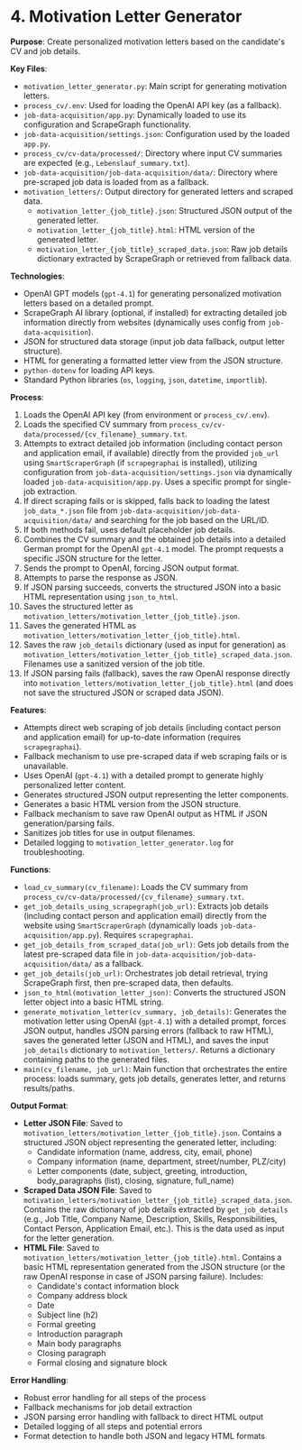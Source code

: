 # 4. Motivation Letter Generator

**Purpose**: Create personalized motivation letters based on the candidate's CV and job details.

**Key Files**:
- `motivation_letter_generator.py`: Main script for generating motivation letters.
- `process_cv/.env`: Used for loading the OpenAI API key (as a fallback).
- `job-data-acquisition/app.py`: Dynamically loaded to use its configuration and ScrapeGraph functionality.
- `job-data-acquisition/settings.json`: Configuration used by the loaded `app.py`.
- `process_cv/cv-data/processed/`: Directory where input CV summaries are expected (e.g., `Lebenslauf_summary.txt`).
- `job-data-acquisition/job-data-acquisition/data/`: Directory where pre-scraped job data is loaded from as a fallback.
- `motivation_letters/`: Output directory for generated letters and scraped data.
  - `motivation_letter_{job_title}.json`: Structured JSON output of the generated letter.
  - `motivation_letter_{job_title}.html`: HTML version of the generated letter.
  - `motivation_letter_{job_title}_scraped_data.json`: Raw job details dictionary extracted by ScrapeGraph or retrieved from fallback data.

**Technologies**:
- OpenAI GPT models (`gpt-4.1`) for generating personalized motivation letters based on a detailed prompt.
- ScrapeGraph AI library (optional, if installed) for extracting detailed job information directly from websites (dynamically uses config from `job-data-acquisition`).
- JSON for structured data storage (input job data fallback, output letter structure).
- HTML for generating a formatted letter view from the JSON structure.
- `python-dotenv` for loading API keys.
- Standard Python libraries (`os`, `logging`, `json`, `datetime`, `importlib`).

**Process**:
1. Loads the OpenAI API key (from environment or `process_cv/.env`).
2. Loads the specified CV summary from `process_cv/cv-data/processed/{cv_filename}_summary.txt`.
3. Attempts to extract detailed job information (including contact person and application email, if available) directly from the provided `job_url` using `SmartScraperGraph` (if `scrapegraphai` is installed), utilizing configuration from `job-data-acquisition/settings.json` via dynamically loaded `job-data-acquisition/app.py`. Uses a specific prompt for single-job extraction.
4. If direct scraping fails or is skipped, falls back to loading the latest `job_data_*.json` file from `job-data-acquisition/job-data-acquisition/data/` and searching for the job based on the URL/ID.
5. If both methods fail, uses default placeholder job details.
6. Combines the CV summary and the obtained job details into a detailed German prompt for the OpenAI `gpt-4.1` model. The prompt requests a specific JSON structure for the letter.
7. Sends the prompt to OpenAI, forcing JSON output format.
8. Attempts to parse the response as JSON.
9. If JSON parsing succeeds, converts the structured JSON into a basic HTML representation using `json_to_html`.
10. Saves the structured letter as `motivation_letters/motivation_letter_{job_title}.json`.
11. Saves the generated HTML as `motivation_letters/motivation_letter_{job_title}.html`.
12. Saves the raw `job_details` dictionary (used as input for generation) as `motivation_letters/motivation_letter_{job_title}_scraped_data.json`. Filenames use a sanitized version of the job title.
13. If JSON parsing fails (fallback), saves the raw OpenAI response directly into `motivation_letters/motivation_letter_{job_title}.html` (and does not save the structured JSON or scraped data JSON).

**Features**:
- Attempts direct web scraping of job details (including contact person and application email) for up-to-date information (requires `scrapegraphai`).
- Fallback mechanism to use pre-scraped data if web scraping fails or is unavailable.
- Uses OpenAI (`gpt-4.1`) with a detailed prompt to generate highly personalized letter content.
- Generates structured JSON output representing the letter components.
- Generates a basic HTML version from the JSON structure.
- Fallback mechanism to save raw OpenAI output as HTML if JSON generation/parsing fails.
- Sanitizes job titles for use in output filenames.
- Detailed logging to `motivation_letter_generator.log` for troubleshooting.

**Functions**:
- `load_cv_summary(cv_filename)`: Loads the CV summary from `process_cv/cv-data/processed/{cv_filename}_summary.txt`.
- `get_job_details_using_scrapegraph(job_url)`: Extracts job details (including contact person and application email) directly from the website using `SmartScraperGraph` (dynamically loads `job-data-acquisition/app.py`). Requires `scrapegraphai`.
- `get_job_details_from_scraped_data(job_url)`: Gets job details from the latest pre-scraped data file in `job-data-acquisition/job-data-acquisition/data/` as a fallback.
- `get_job_details(job_url)`: Orchestrates job detail retrieval, trying ScrapeGraph first, then pre-scraped data, then defaults.
- `json_to_html(motivation_letter_json)`: Converts the structured JSON letter object into a basic HTML string.
- `generate_motivation_letter(cv_summary, job_details)`: Generates the motivation letter using OpenAI (`gpt-4.1`) with a detailed prompt, forces JSON output, handles JSON parsing errors (fallback to raw HTML), saves the generated letter (JSON and HTML), and saves the input `job_details` dictionary to `motivation_letters/`. Returns a dictionary containing paths to the generated files.
- `main(cv_filename, job_url)`: Main function that orchestrates the entire process: loads summary, gets job details, generates letter, and returns results/paths.

**Output Format**:
- **Letter JSON File**: Saved to `motivation_letters/motivation_letter_{job_title}.json`. Contains a structured JSON object representing the generated letter, including:
  - Candidate information (name, address, city, email, phone)
  - Company information (name, department, street/number, PLZ/city)
  - Letter components (date, subject, greeting, introduction, body_paragraphs (list), closing, signature, full_name)
- **Scraped Data JSON File**: Saved to `motivation_letters/motivation_letter_{job_title}_scraped_data.json`. Contains the raw dictionary of job details extracted by `get_job_details` (e.g., Job Title, Company Name, Description, Skills, Responsibilities, Contact Person, Application Email, etc.). This is the data used as input for the letter generation.
- **HTML File**: Saved to `motivation_letters/motivation_letter_{job_title}.html`. Contains a basic HTML representation generated from the JSON structure (or the raw OpenAI response in case of JSON parsing failure). Includes:
  - Candidate's contact information block
  - Company address block
  - Date
  - Subject line (h2)
  - Formal greeting
  - Introduction paragraph
  - Main body paragraphs
  - Closing paragraph
  - Formal closing and signature block

**Error Handling**:
- Robust error handling for all steps of the process
- Fallback mechanisms for job detail extraction
- JSON parsing error handling with fallback to direct HTML output
- Detailed logging of all steps and potential errors
- Format detection to handle both JSON and legacy HTML formats

